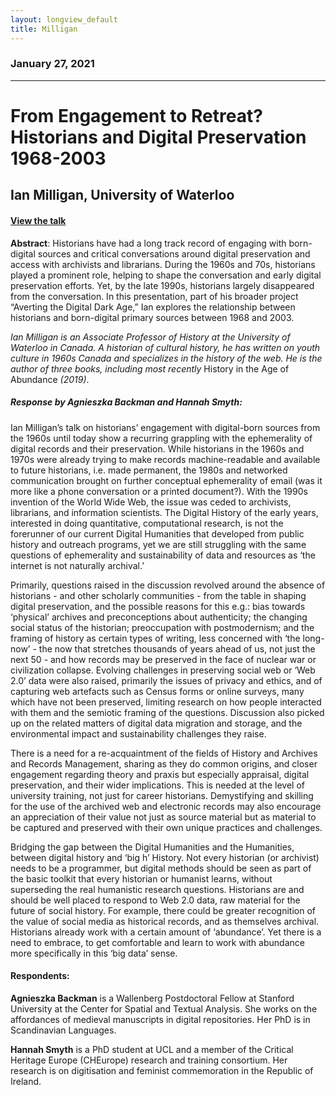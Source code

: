 ```yaml
---
layout: longview_default
title: Milligan
---
```


<div class="row py-3"></div>

### January 27, 2021

---

# From Engagement to Retreat? Historians and Digital Preservation 1968-2003

## Ian Milligan, University of Waterloo

#### <a href="https://mediacentral.ucl.ac.uk/Play/54356">View the talk</a>

**Abstract**: Historians have had a long track record of engaging with born-digital sources and critical conversations around digital preservation and access with archivists and librarians. During the 1960s and 70s, historians played a prominent role, helping to shape the conversation and early digital preservation efforts. Yet, by the late 1990s, historians largely disappeared from the conversation. In this presentation, part of his broader project “Averting the Digital Dark Age,” Ian explores the relationship between historians and born-digital primary sources between 1968 and 2003.

*Ian Milligan is an Associate Professor of History at the University of Waterloo in Canada. A historian of cultural history, he has written on youth culture in 1960s Canada and specializes in the history of the web. He is the author of three books, including most recently* History in the Age of Abundance *(2019)*.

 
##### Response by Agnieszka Backman and Hannah Smyth:
Ian Milligan’s talk on historians’ engagement with digital-born sources from the 1960s until today show a recurring grappling with the ephemerality of digital records and their preservation. While historians in the 1960s and 1970s were already trying to make records machine-readable and available to future historians, i.e. made permanent, the 1980s and networked communication brought on further conceptual ephemerality of email (was it more like a phone conversation or a printed document?). With the 1990s invention of the World Wide Web, the issue was ceded to archivists, librarians, and information scientists. The Digital History of the early years, interested in doing quantitative, computational research, is not the forerunner of our current Digital Humanities that developed from public history and outreach programs, yet we are still struggling with the same questions of ephemerality and sustainability of data and resources as ‘the internet is not naturally archival.’ 
 
Primarily, questions raised in the discussion revolved around the absence of historians - and other scholarly communities - from the table in shaping digital preservation, and the possible reasons for this e.g.: bias towards ‘physical’ archives and preconceptions about authenticity; the changing social status of the historian; preoccupation with postmodernism; and the framing of history as certain types of writing, less concerned with ‘the long-now’ - the now that stretches thousands of years ahead of us, not just the next 50 - and how records may be preserved in the face of nuclear war or civilization collapse. Evolving challenges in preserving social web or ‘Web 2.0’ data were also raised, primarily the issues of privacy and ethics, and of capturing web artefacts such as Census forms or online surveys, many which have not been preserved, limiting research on how people interacted with them and the semiotic framing of the questions. Discussion also picked up on the related matters of digital data migration and storage, and the environmental impact and sustainability challenges they raise.
 
There is a need for a re-acquaintment of the fields of History and Archives and Records Management, sharing as they do common origins, and closer engagement regarding theory and praxis but especially appraisal, digital preservation, and their wider implications. This is needed at the level of university training, not just for career historians. Demystifying and skilling for the use of the archived web and electronic records may also encourage an appreciation of their value not just as source material but as material to be captured and preserved with their own unique practices and challenges. 
 
Bridging the gap between the Digital Humanities and the Humanities, between digital history and ‘big h’ History. Not every historian (or archivist) needs to be a programmer, but digital methods should be seen as part of the basic toolkit that every historian or humanist learns, without superseding the real humanistic research questions. Historians are and should be well placed to respond to Web 2.0 data, raw material for the future of social history. For example, there could be greater recognition of the value of social media as historical records, and as themselves archival. Historians already work with a certain amount of ‘abundance’. Yet there is a need to embrace, to get comfortable and learn to work with abundance more specifically in this ‘big data’ sense.

#### Respondents:
**Agnieszka Backman** is a Wallenberg Postdoctoral Fellow at Stanford University at the Center for Spatial and Textual Analysis. She works on the affordances of medieval manuscripts in digital repositories. Her PhD is in Scandinavian Languages. 
 
**Hannah Smyth** is a PhD student at UCL and a member of the Critical Heritage Europe (CHEurope) research and training consortium. Her research is on digitisation and feminist commemoration in the Republic of Ireland.